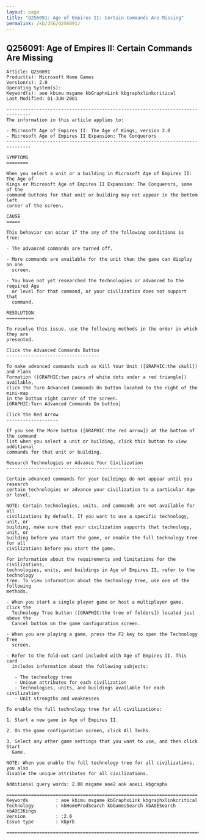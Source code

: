 ```yaml
---
layout: page
title: "Q256091: Age of Empires II: Certain Commands Are Missing"
permalink: /kb/256/Q256091/
---
```


## Q256091: Age of Empires II: Certain Commands Are Missing

	Article: Q256091
	Product(s): Microsoft Home Games
	Version(s): 2.0
	Operating System(s): 
	Keyword(s): aoe kbimu msgame kbGraphxLink kbgraphxlinkcritical
	Last Modified: 01-JUN-2001
	
	-------------------------------------------------------------------------------
	The information in this article applies to:
	
	- Microsoft Age of Empires II: The Age of Kings, version 2.0 
	- Microsoft Age of Empires II Expansion: The Conquerors 
	-------------------------------------------------------------------------------
	
	SYMPTOMS
	========
	
	When you select a unit or a building in Microsoft Age of Empires II: The Age of
	Kings or Microsoft Age of Empires II Expansion: The Conquerors, some of the
	command buttons for that unit or building may not appear in the bottom left
	corner of the screen.
	
	CAUSE
	=====
	
	This behavior can occur if the any of the following conditions is true:
	
	- The advanced commands are turned off.
	
	- More commands are available for the unit than the game can display on one
	  screen.
	
	- You have not yet researched the technologies or advanced to the required Age
	  or level for that command, or your civilization does not support that
	  command.
	
	RESOLUTION
	==========
	
	To resolve this issue, use the following methods in the order in which they are
	presented.
	
	Click the Advanced Commands Button
	----------------------------------
	
	To make advanced commands such as Kill Your Unit ([GRAPHIC:the skull]) and Flank
	Formation ([GRAPHIC:two pairs of white dots under a red triangle]) available,
	click the Turn Advanced Commands On button located to the right of the mini-map
	in the bottom right corner of the screen.
	[GRAPHIC:Turn Advanced Commands On button]
	
	Click the Red Arrow
	-------------------
	
	If you see the More button ([GRAPHIC:the red arrow]) at the bottom of the command
	list when you select a unit or building, click this button to view additional
	commands for that unit or building.
	
	Research Technologies or Advance Your Civilization
	--------------------------------------------------
	
	Certain advanced commands for your buildings do not appear until you research
	certain technologies or advance your civilization to a particular Age or level.
	
	NOTE: Certain technologies, units, and commands are not available for all
	civilizations by default. If you want to use a specific technology, unit, or
	building, make sure that your civilization supports that technology, unit, or
	building before you start the game, or enable the full technology tree for all
	civilizations before you start the game.
	
	For information about the requirements and limitations for the civilizations,
	technologies, units, and buildings in Age of Empires II, refer to the technology
	tree. To view information about the technology tree, use one of the following
	methods.
	
	- When you start a single player game or host a multiplayer game, click the
	  Technology Tree button ([GRAPHIC:the tree of folders]) located just above the
	  Cancel button on the game configuration screen.
	
	- When you are playing a game, press the F2 key to open the Technology Tree
	  screen.
	
	- Refer to the fold-out card included with Age of Empires II. This card
	  includes information about the following subjects:
	
	   - The technology tree
	   - Unique attributes for each civilization
	   - Technologies, units, and buildings available for each civilization
	   - Unit strengths and weaknesses
	
	To enable the full technology tree for all civilizations:
	
	1. Start a new game in Age of Empires II.
	
	2. On the game configuration screen, click All Techs.
	
	3. Select any other game settings that you want to use, and then click Start
	  Game.
	
	NOTE: When you enable the full technology tree for all civilizations, you also
	disable the unique attributes for all civilizations.
	
	Additional query words: 2.00 msgame aoe2 aok aoeii kbgraphx
	
	======================================================================
	Keywords          : aoe kbimu msgame kbGraphxLink kbgraphxlinkcritical 
	Technology        : kbHomeProdSearch kbGamesSearch kbAOESearch kbAOE2Kings
	Version           : :2.0
	Issue type        : kbprb
	
	=============================================================================
	
